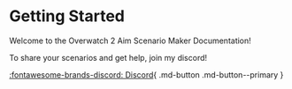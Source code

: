 # Getting Started

Welcome to the Overwatch 2 Aim Scenario Maker Documentation!




To share your scenarios and get help, join my discord!

[:fontawesome-brands-discord: Discord](https://discord.gg/YPQ5ETNT45){ .md-button .md-button--primary }
